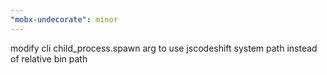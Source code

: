 ```yaml
---
"mobx-undecorate": minor
---
```


modify cli child_process.spawn arg to use jscodeshift system path instead of relative bin path

